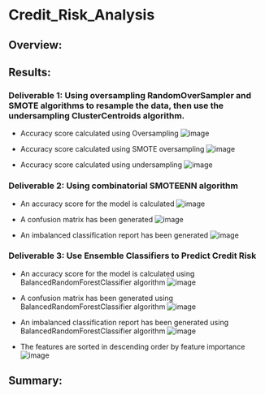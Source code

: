 # Credit_Risk_Analysis
## Overview:

## Results:
### Deliverable 1: Using oversampling RandomOverSampler and SMOTE algorithms to resample the data, then use the undersampling ClusterCentroids algorithm.
* Accuracy score calculated using Oversampling
![image](https://user-images.githubusercontent.com/104685001/189817355-3c81c3a8-9839-4ccf-a6d8-78f624b4d4b3.png)

* Accuracy score calculated using SMOTE oversampling
![image](https://user-images.githubusercontent.com/104685001/189817405-adbd1f6b-6e8a-4884-8fc1-3c8e67006c2f.png)

* Accuracy score calculated using undersampling
![image](https://user-images.githubusercontent.com/104685001/189817437-a003c83e-64e4-4545-8178-90e054b7775f.png)

### Deliverable 2: Using combinatorial SMOTEENN algorithm
* An accuracy score for the model is calculated
![image](https://user-images.githubusercontent.com/104685001/189817520-70a20780-5d85-44ec-ba08-b8632cc51da9.png)

* A confusion matrix has been generated
![image](https://user-images.githubusercontent.com/104685001/189817575-08980d47-adb6-4705-b4d5-228bc5eebe0f.png)

* An imbalanced classification report has been generated
![image](https://user-images.githubusercontent.com/104685001/189817632-55a7377b-daa3-4198-9e88-2fb048eabf19.png)

### Deliverable 3: Use Ensemble Classifiers to Predict Credit Risk
* An accuracy score for the model is calculated using BalancedRandomForestClassifier algorithm
![image](https://user-images.githubusercontent.com/104685001/189817765-fee76db7-f999-4de6-b83b-1607a9efc26f.png)

* A confusion matrix has been generated using BalancedRandomForestClassifier algorithm
![image](https://user-images.githubusercontent.com/104685001/189817838-10f2a5f6-5b42-4a8d-bdb7-932e28309dd6.png)

* An imbalanced classification report has been generated using BalancedRandomForestClassifier algorithm
![image](https://user-images.githubusercontent.com/104685001/189817914-375164ea-ab30-41d9-9421-b2337f2b71e7.png)

* The features are sorted in descending order by feature importance
![image](https://user-images.githubusercontent.com/104685001/189818008-ad92a800-8285-4b88-8bf4-5d17fe714c8e.png)

## Summary:
